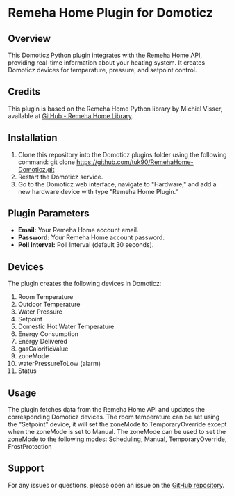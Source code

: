 # Remeha Home Plugin for Domoticz

## Overview
This Domoticz Python plugin integrates with the Remeha Home API, providing real-time information about your heating system. It creates Domoticz devices for temperature, pressure, and setpoint control.

## Credits
This plugin is based on the Remeha Home Python library by Michiel Visser, available at [GitHub - Remeha Home Library](https://github.com/msvisser/remeha_home).

## Installation
1. Clone this repository into the Domoticz plugins folder using the following command: git clone https://github.com/tuk90/RemehaHome-Domoticz.git
2. Restart the Domoticz service.
3. Go to the Domoticz web interface, navigate to "Hardware," and add a new hardware device with type "Remeha Home Plugin."

## Plugin Parameters
- **Email:** Your Remeha Home account email.
- **Password:** Your Remeha Home account password.
- **Poll Interval:** Poll Interval (default 30 seconds).

## Devices
The plugin creates the following devices in Domoticz:
1. Room Temperature
2. Outdoor Temperature
3. Water Pressure
4. Setpoint
5. Domestic Hot Water Temperature
6. Energy Consumption
7. Energy Delivered
8. gasCalorificValue
9. zoneMode
10. waterPressureToLow (alarm)
11. Status

## Usage
The plugin fetches data from the Remeha Home API and updates the corresponding Domoticz devices. The room temperature can be set using the "Setpoint" device, it will set the zoneMode to TemporaryOverride except when the zoneMode is set to Manual. The zoneMode can be used to set the zoneMode to the following modes: Scheduling, Manual, TemporaryOverride, FrostProtection

## Support
For any issues or questions, please open an issue on the [GitHub repository](https://github.com/tuk90/RemehaHome-Domoticz).
